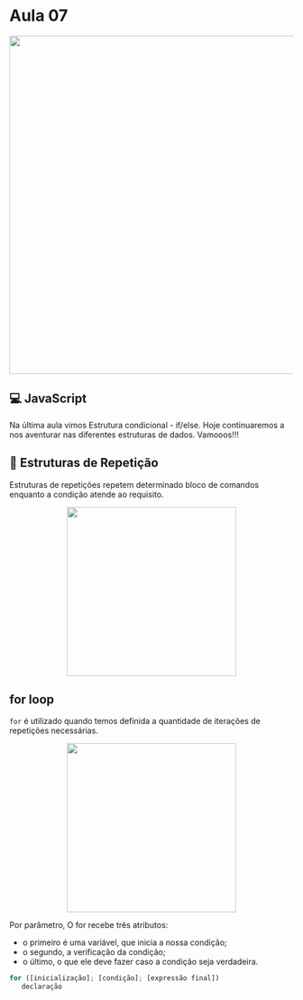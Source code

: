 # Aula 07

<p align="center">
  <img width="600" src="https://camo.githubusercontent.com/b30511722f70fde6e05fb4aec88d0e83b11484fb5e80f4557af6c5ed19767f24/68747470733a2f2f7468756d62732e6766796361742e636f6d2f41676974617465644c6f6e656c79426c61636b6275636b2d6d61782d316d622e676966">
</p> 

## 💻 JavaScript
Na última aula vimos Estrutura condicional - if/else. Hoje continuaremos a nos aventurar nas diferentes estruturas de dados. Vamooos!!!

## 🔁 Estruturas de Repetição

Estruturas de repetições repetem determinado bloco de comandos enquanto a condição atende ao requisito.</b>

<p align="center">
  <img width="300" src="https://d2slcw3kip6qmk.cloudfront.net/marketing/pages/i18n/pt/Fluxograma_simples.png">
</p>



## for loop

`for` é utilizado quando temos definida a quantidade de iterações de repetições necessárias.
<p align="center">
  <img width="300" src="https://media.tenor.com/Oe-fMIIqnT8AAAAC/loop-infinite.gif">
</p>

 Por parâmetro, O for recebe três atributos: 

 - o primeiro é uma variável, que inicia a nossa condição; 
 - o segundo, a verificação da condição; 
 - o último, o que ele deve fazer caso a condição seja verdadeira.

```javascript
for ([inicialização]; [condição]; [expressão final])
   declaração
```
